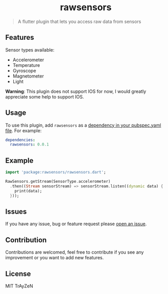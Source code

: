 <h1 align="center">
    rawsensors
</h1>

> A flutter plugin that lets you access raw data from sensors

## Features
Sensor types available:
- Accelerometer
- Temperature
- Gyroscope
- Magnetometer
- Light

**Warning**: This plugin does not support IOS for now, I would greatly appreciate some help to support IOS.

## Usage
To use this plugin, add `rawsensors` as a [dependency in your pubspec.yaml file](https://flutter.dev/docs/development/packages-and-plugins/using-packages). For example:
```yaml
dependencies:
  rawsensors: 0.0.1
```

## Example
```dart
import 'package:rawsensors/rawsensors.dart';

RawSensors.getStream(SensorType.accelerometer)
  .then((Stream sensorStream) => sensorStream.listen((dynamic data) {
    print(data);
  }));
```

## Issues
If you have any issue, bug or feature request please [open an issue](https://github.com/TrAyZeN/rawsensors/issues/new).

## Contribution
Contributions are welcomed, feel free to contribute if you see any improvement or you want to add new features.

## License
MIT TrAyZeN
